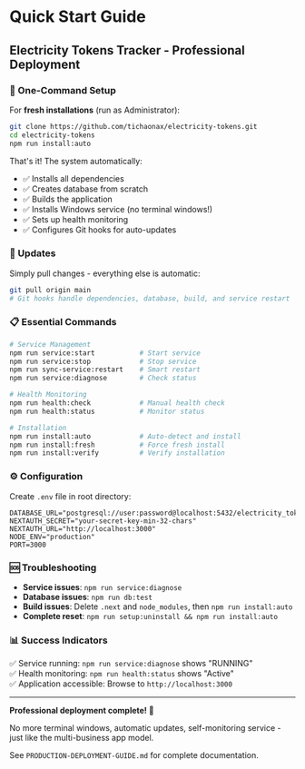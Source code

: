 # Quick Start Guide

## Electricity Tokens Tracker - Professional Deployment

### 🚀 One-Command Setup

For **fresh installations** (run as Administrator):

```bash
git clone https://github.com/tichaonax/electricity-tokens.git
cd electricity-tokens
npm run install:auto
```

That's it! The system automatically:

- ✅ Installs all dependencies
- ✅ Creates database from scratch
- ✅ Builds the application
- ✅ Installs Windows service (no terminal windows!)
- ✅ Sets up health monitoring
- ✅ Configures Git hooks for auto-updates

### 🔄 Updates

Simply pull changes - everything else is automatic:

```bash
git pull origin main
# Git hooks handle dependencies, database, build, and service restart
```

### 📋 Essential Commands

```bash
# Service Management
npm run service:start           # Start service
npm run service:stop            # Stop service
npm run sync-service:restart    # Smart restart
npm run service:diagnose        # Check status

# Health Monitoring
npm run health:check            # Manual health check
npm run health:status           # Monitor status

# Installation
npm run install:auto            # Auto-detect and install
npm run install:fresh           # Force fresh install
npm run install:verify          # Verify installation
```

### ⚙️ Configuration

Create `.env` file in root directory:

```env
DATABASE_URL="postgresql://user:password@localhost:5432/electricity_tokens"
NEXTAUTH_SECRET="your-secret-key-min-32-chars"
NEXTAUTH_URL="http://localhost:3000"
NODE_ENV="production"
PORT=3000
```

### 🆘 Troubleshooting

- **Service issues**: `npm run service:diagnose`
- **Database issues**: `npm run db:test`
- **Build issues**: Delete `.next` and `node_modules`, then `npm run install:auto`
- **Complete reset**: `npm run setup:uninstall && npm run install:auto`

### 📊 Success Indicators

✅ Service running: `npm run service:diagnose` shows "RUNNING"  
✅ Health monitoring: `npm run health:status` shows "Active"  
✅ Application accessible: Browse to `http://localhost:3000`

---

**Professional deployment complete! 🎉**

No more terminal windows, automatic updates, self-monitoring service - just like the multi-business app model.

See `PRODUCTION-DEPLOYMENT-GUIDE.md` for complete documentation.
